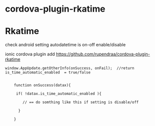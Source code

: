 # cordova-plugin-rkatime


# Rkatime

check android setting autodatetime is on-off enable/disable

ionic cordova plugin add https://github.com/rupendraa/cordova-plugin-rkatime


	window.AppUpdate.getOtherInfo(onSuccess, onFail);  //return is_time_automatic_enabled  = true/false


		function onSuccess(datax){

		 if( !datax.is_time_automatic_enabled ){

			// == do somthing like this if setting is disable/off 

		  }

		}

 
